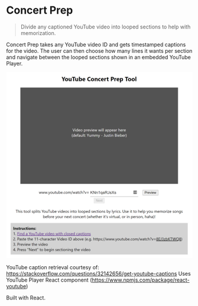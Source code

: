 # Concert Prep
> Divide any captioned YouTube video into looped sections to help with memorization. 

Concert Prep takes any YouTube video ID and gets timestamped captions for the video. The user can then choose how many lines it wants per section and navigate between the looped sections shown in an embedded YouTube Player.

![](concertprep.png)

YouTube caption retrieval courtesy of: https://stackoverflow.com/questions/32142656/get-youtube-captions
Uses YouTube Player React component (https://www.npmjs.com/package/react-youtube)

Built with React.
